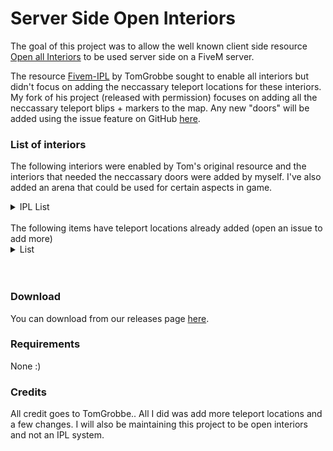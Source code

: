 # Server Side Open Interiors

The goal of this project was to allow the well known client side resource [Open all Interiors](https://www.gta5-mods.com/scripts/open-all-interiors) to be used server side on a FiveM server.

The resource [Fivem-IPL](https://github.com/TomGrobbe/fivem-ipl) by TomGrobbe sought to enable all interiors but didn't focus on adding the neccassary teleport locations for these interiors. My fork of his project (released with permission) focuses on adding all the neccassary teleport blips + markers to the map. Any new "doors" will be added using the issue feature on GitHub [here](https://github.com/mbergwall2222/fivem-ipl/issues).

### List of interiors

The following interiors were enabled by Tom's original resource and the interiors that needed the neccassary doors were added by myself. I've also added an arena that could be used for certain aspects in game.
<details>
<summary>IPL List</summary>
<br>
<br />airfield<br />AP1_04_TriAf01<br />bh1_16_refurb<br />BH1_47_JoshHse_Burnt<br />bh1_47_joshhse_firevfx<br />BH1_47_JoshHse_UnBurnt<br />BH1_48_Killed_Michael<br />bnkheist_apt_dest<br />bnkheist_apt_norm<br />burgershot_yoga<br />burnt_switch_off<br />cargoship<br />canyonriver01<br />railing_start<br />canyonriver01_traincrash<br />railing_end<br />chemgrill_grp1<br />CH1_07_TriAf03<br />CH3_RD2_BishopsChickenGraffiti<br />chop_props<br />chophillskennel<br />CJ_IOABoat<br />coronertrash<br />Coroner_Int_off<br />Coroner_Int_on<br />crashed_cargoplane<br />CS1_02_cf_offmission<br />CS1_02_cf_onmission1<br />CS1_02_cf_onmission2<br />CS1_02_cf_onmission3<br />CS1_02_cf_onmission4<br />CS2_06_TriAf02<br />CS3_05_water_grp1<br />CS3_05_water_grp2<br />cs3_07_mpgates<br />CS4_08_TriAf02<br />CS4_04_TriAf03<br />CS5_04_MazeBillboardGraffiti<br />cs5_4_trains<br />CS5_Roads_RonOilGraffiti<br />des_farmhouse<br />des_farmhs_endimap<br />des_farmhs_end_occl<br />des_farmhs_startimap<br />des_farmhs_start_occl<br />DES_ProTree_start<br />DES_ProTree_start_lod<br />DES_Smash2_endimap<br />DES_Smash2_startimap<br />DES_StiltHouse_imapend<br />-<br />DES_StiltHouse_imapstart<br />-<br />des_stilthouse_rebuild<br />-<br />DT1_05_HC_REMOVE<br />DT1_05_HC_REQ<br />DT1_05_REQUEST<br />DT1_05_rubble<br />DT1_17_OldBill<br />DT1_17_NewBill<br />DT1_21_prop_lift_on<br />fakeint<br />farm<br />farm_burnt<br />farm_burnt_props<br />farmint_cap<br />farmint<br />farm_props<br />FBI_colPLUG<br />FIBlobby<br />FIBlobbyfake<br />FBI_repair<br />ferris_finale_Anim<br />FruitBB<br />gasparticle_grp2<br />gasstation_ipl_group1<br />gasstation_ipl_group2<br />hei_carrier<br />hei_carrier_DistantLights<br />hei_Carrier_int1<br />hei_Carrier_int2<br />hei_Carrier_int3<br />hei_Carrier_int4<br />hei_Carrier_int5<br />hei_Carrier_int6<br />hei_carrier_LODLights<br />hei_yacht_heist<br />hei_yacht_heist_Bar<br />hei_yacht_heist_Bedrm<br />hei_yacht_heist_Bridge<br />hei_yacht_heist_DistantLights<br />hei_yacht_heist_enginrm<br />hei_yacht_heist_LODLights<br />hei_yacht_heist_Lounge<br />id2_14_during_door<br />id2_14_during1<br />id2_14_during2<br />id2_14_on_fire<br />id2_14_post_no_int<br />id2_14_pre_no_int<br />ID2_21_G_Night<br />Jetsteal_ipl_grp1<br />Jetsteal_ipl_grp2<br />jetstealtunnel<br />jewel2fake<br />Jewel_Gasmasks<br />layer_sextoys_a<br />layer_torture<br />ld_rail_02_track<br />MG-Flight<br />Michael_premier<br />occl_meth_grp1<br />Plane_crash_trench<br />post_hiest_unload<br />prologue01<br />prologue01c<br />prologue01d<br />prologue01e<br />prologue01f<br />prologue01g<br />prologue01h<br />prologue01i<br />prologue01j<br />prologue01k<br />prologue01z<br />prologue02<br />prologue03<br />prologue03b<br />prologue03_grv_fun<br />prologue04<br />prologue04b<br />prologue05<br />prologue05b<br />prologue06<br />prologue06b<br />prologue06_int<br />prologuerd<br />prologuerdb<br />prologue_DistantLights<br />prologue_LODLights<br />prologue_m2_door<br />facelobby<br />prop_cheetah_covered<br />prop_entityXF_covered<br />prop_jb700_covered<br />prop_ztype_covered<br />RC12B_Default<br />RC12B_Destroyed<br />RC12B_Fixed<br />RC12B_HospitalInterior<br />refit_unload<br />REMOVE_ALL_STATES<br />SC1_01_NewBill<br />SC1_01_OldBill<br />SC1_30_Keep_Closed<br />ship_occ_grp1<br />ship_occ_grp2<br />shr_int<br />smboat<br />SM_15_BldGRAF1<br />sunkcargoship<br />tankerexp_grp0<br />tankerexp_grp1<br />tankerexp_grp2<br />tankerexp_grp3<br />TrevorsMP<br />TrevorsTrailer<br />TrevorsTrailerTidy<br />TrevorsTrailerTrash<br />triathlon2_VBprops<br />TRV1_Trail_end<br />TRV1_Trail_Finish<br />TRV1_Trail_start<br />UFO<br />V_35_Fireman<br />VB_08_TriAf01<br />v_carshowroom<br />shutter_open<br />shutter_closed<br />shr_int<br />csr_inMission<br />fakeint<br />V_Michael<br />V_Michael_Garage<br />V_Michael_FameShame<br />V_Michael_JewelHeist<br />V_Michael_plane_ticket<br />V_Michael_Scuba<br />v_tunnel_hole<br />v_tunnel_hole_swap<br />yogagame<br />FINBANK<br />DT1_03_Shutter<br />DT1_03_Gr_Closed<br />DES_tankercrash<br /><br />
</details>
<br>
The following items have teleport locations already added (open an issue to add more)<br />

<details>
<summary>List</summary>
<br>
- FIB <br />
- Morgue <br / >
- Bahama Mamas <br />
- Bunker <br />
- Aircraft Hangar <br / >
- Arena <br />
</details>
<br><br>

### Download
You can download from our releases page [here](https://github.com/mbergwall2222/fivem-ipl/releases/).
### Requirements

None :)

### Credits
All credit goes to TomGrobbe.. All I did was add more teleport locations and a few changes. I will also be maintaining this project to be open interiors and not an IPL system.
